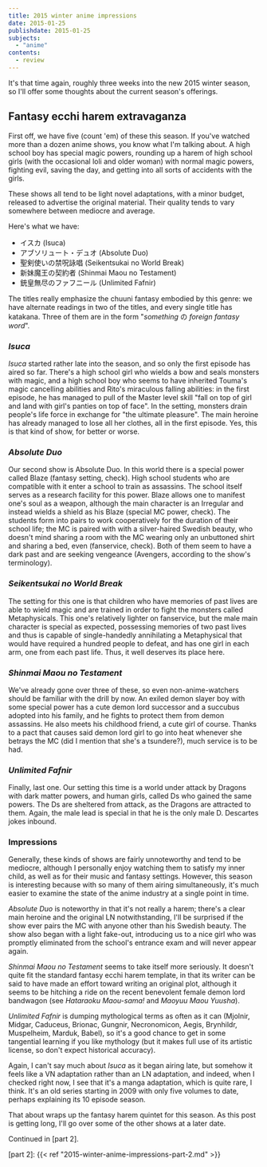 ```yaml
---
title: 2015 winter anime impressions
date: 2015-01-25
publishdate: 2015-01-25
subjects:
  - "anime"
contents:
  - review
---
```


It's that time again, roughly three weeks into the new 2015 winter season, so
I'll offer some thoughts about the current season's offerings.

## Fantasy ecchi harem extravaganza

First off, we have five (count 'em) of these this season.  If you've watched
more than a dozen anime shows, you know what I'm talking about.  A high school
boy has special magic powers, rounding up a harem of high school girls (with
the occasional loli and older woman) with normal magic powers, fighting evil,
saving the day, and getting into all sorts of accidents with the girls.

These shows all tend to be light novel adaptations, with a minor budget,
released to advertise the original material.  Their quality tends to vary
somewhere between mediocre and average.

Here's what we have:

- イスカ (Isuca)
- アブソリュート・デュオ (Absolute Duo)
- 聖剣使いの禁呪詠唱 (Seikentsukai no World Break)
- 新妹魔王の契約者 (Shinmai Maou no Testament)
- 銃皇無尽のファフニール (Unlimited Fafnir)

The titles really emphasize the chuuni fantasy embodied by this genre: we have
alternate readings in two of the titles, and every single title has katakana.
Three of them are in the form "*something* の *foreign fantasy word*".

### <i>Isuca</i>

<i>Isuca</i> started rather late into the season, and so only the first episode
has aired so far.  There's a high school girl who wields a bow and seals
monsters with magic, and a high school boy who seems to have inherited Touma's
magic cancelling abilities and Rito's miraculous falling abilities: in the
first episode, he has managed to pull of the Master level skill "fall on top of
girl and land with girl's panties on top of face".  In the setting, monsters
drain people's life force in exchange for "the ultimate pleasure".  The main
heroine has already managed to lose all her clothes, all in the first episode.
Yes, this is that kind of show, for better or worse.

### <i>Absolute Duo</i>

Our second show is Absolute Duo.  In this world there is a special power called
Blaze (fantasy setting, check).  High school students who are compatible with
it enter a school to train as assassins.  The school itself serves as a
research facility for this power.  Blaze allows one to manifest one's soul as a
weapon, although the main character is an Irregular and instead wields a shield
as his Blaze (special MC power, check).  The students form into pairs to work
cooperatively for the duration of their school life; the MC is paired with with
a silver-haired Swedish beauty, who doesn't mind sharing a room with the MC
wearing only an unbuttoned shirt and sharing a bed, even (fanservice, check).
Both of them seem to have a dark past and are seeking vengeance (Avengers,
according to the show's terminology).

### <i>Seikentsukai no World Break</i>

The setting for this one is that children who have memories of past lives are
able to wield magic and are trained in order to fight the monsters called
Metaphysicals.  This one's relatively lighter on fanservice, but the male main
character is special as expected, possessing memories of two past lives and
thus is capable of single-handedly annihilating a Metaphysical that would have
required a hundred people to defeat, and has one girl in each arm, one from
each past life.  Thus, it well deserves its place here.

### <i>Shinmai Maou no Testament</i>

We've already gone over three of these, so even non-anime-watchers should be
familiar with the drill by now.  An exiled demon slayer boy with some special
power has a cute demon lord successor and a succubus adopted into his family,
and he fights to protect them from demon assassins.  He also meets his
childhood friend, a cute girl of course.  Thanks to a pact that causes said
demon lord girl to go into heat whenever she betrays the MC (did I mention that
she's a tsundere?), much service is to be had.

### <i>Unlimited Fafnir</i>

Finally, last one.  Our setting this time is a world under attack by Dragons
with dark matter powers, and human girls, called Ds who gained the same powers.
The Ds are sheltered from attack, as the Dragons are attracted to them.  Again,
the male lead is special in that he is the only male D.  Descartes jokes
inbound.

### Impressions

Generally, these kinds of shows are fairly unnoteworthy and tend to be
mediocre, although I personally enjoy watching them to satisfy my inner child,
as well as for their music and fantasy settings.  However, this season is
interesting because with so many of them airing simultaneously, it's much
easier to examine the state of the anime industry at a single point in time.

<i>Absolute Duo</i> is noteworthy in that it's not really a harem; there's a
clear main heroine and the original LN notwithstanding, I'll be surprised if
the show ever pairs the MC with anyone other than his Swedish beauty.  The show
also began with a light fake-out, introducing us to a nice girl who was
promptly eliminated from the school's entrance exam and will never appear
again.

<i>Shinmai Maou no Testament</i> seems to take itself more seriously.  It
doesn't quite fit the standard fantasy ecchi harem template, in that its writer
can be said to have made an effort toward writing an original plot, although it
seems to be hitching a ride on the recent benevolent female demon lord
bandwagon (see <i>Hataraoku Maou-sama!</i> and <i>Maoyuu Maou Yuusha</i>).

<i>Unlimited Fafnir</i> is dumping mythological terms as often as it can
(Mjolnir, Midgar, Caduceus, Brionac, Gungnir, Necronomicon, Aegis, Brynhildr,
Muspelheim, Marduk, Babel), so it's a good chance to get in some tangential
learning if you like mythology (but it makes full use of its artistic license,
so don't expect historical accuracy).

Again, I can't say much about <i>Isuca</i> as it began airing late, but somehow
it feels like a VN adaptation rather than an LN adaptation, and indeed, when I
checked right now, I see that it's a manga adaptation, which is quite rare, I
think.  It's an old series starting in 2009 with only five volumes to date,
perhaps explaining its 10 episode season.

That about wraps up the fantasy harem quintet for this season.  As this post is
getting long, I'll go over some of the other shows at a later date.

Continued in [part 2].

[part 2]: {{< ref "2015-winter-anime-impressions-part-2.md" >}}
